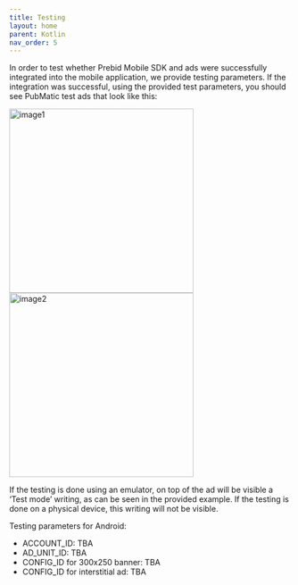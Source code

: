 ```yaml
---
title: Testing
layout: home
parent: Kotlin
nav_order: 5
---
```


In order to test whether Prebid Mobile SDK and ads were successfully integrated into the mobile application, we provide testing parameters. If the integration was successful, using the provided test parameters, you should see PubMatic test ads that look like this:

<img width="330" alt="image1" src="https://github.com/Setupad/Setupad-Prebid-Mobile-Integration-Documentation/assets/140802751/3393a5ae-2ae9-4464-a78c-50f7761ef371">   
<img width="330" alt="image2" src="https://github.com/Setupad/Setupad-Prebid-Mobile-Integration-Documentation/assets/140802751/3ba2971b-5e3a-4897-9429-77bb9d006fe2">

If the testing is done using an emulator, on top of the ad will be visible a ‘Test mode’ writing, as can be seen in the provided example. If the testing is done on a physical device, this writing will not be visible.

Testing parameters for Android:
* ACCOUNT_ID: TBA
* AD_UNIT_ID: TBA
* CONFIG_ID for 300x250 banner: TBA
* CONFIG_ID for interstitial ad: TBA
